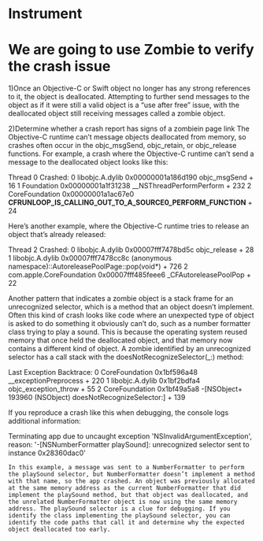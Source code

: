 # Instrument
# We are going to use Zombie to verify the crash issue

 1)Once an Objective-C or Swift object no longer has any strong references to it, the object is deallocated. Attempting to further send messages to the object as if it were still a valid object is a “use after free” issue, with the deallocated object still receiving messages called a zombie object.
 
 2)Determine whether a crash report has signs of a zombiein page link
The Objective-C runtime can’t message objects deallocated from memory, so crashes often occur in the objc_msgSend, objc_retain, or objc_release functions. For example, a crash where the Objective-C runtime can’t send a message to the deallocated object looks like this:

Thread 0 Crashed:
0   libobjc.A.dylib                   0x00000001a186d190 objc_msgSend + 16
1   Foundation                        0x00000001a1f31238 __NSThreadPerformPerform + 232
2   CoreFoundation                    0x00000001a1ac67e0 __CFRUNLOOP_IS_CALLING_OUT_TO_A_SOURCE0_PERFORM_FUNCTION__ + 24


Here’s another example, where the Objective-C runtime tries to release an object that’s already released:

Thread 2 Crashed:
0   libobjc.A.dylib                 0x00007fff7478bd5c objc_release + 28
1   libobjc.A.dylib                 0x00007fff7478cc8c (anonymous namespace)::AutoreleasePoolPage::pop(void*) + 726
2   com.apple.CoreFoundation        0x00007fff485feee6 _CFAutoreleasePoolPop + 22


Another pattern that indicates a zombie object is a stack frame for an unrecognized selector, which is a method that an object doesn’t implement. Often this kind of crash looks like code where an unexpected type of object is asked to do something it obviously can’t do, such as a number formatter class trying to play a sound. This is because the operating system reused memory that once held the deallocated object, and that memory now contains a different kind of object. A zombie identified by an unrecognized selector has a call stack with the doesNotRecognizeSelector(_:) method:

Last Exception Backtrace:
0   CoreFoundation                    0x1bf596a48 __exceptionPreprocess + 220
1   libobjc.A.dylib                   0x1bf2bdfa4 objc_exception_throw + 55
2   CoreFoundation                    0x1bf49a5a8 -[NSObject+ 193960 (NSObject) doesNotRecognizeSelector:] + 139


If you reproduce a crash like this when debugging, the console logs additional information:

Terminating app due to uncaught exception 'NSInvalidArgumentException',
    reason: '-[NSNumberFormatter playSound]: 
    unrecognized selector sent to instance 0x28360dac0'
    
    
    In this example, a message was sent to a NumberFormatter to perform the playSound selector, but NumberFormatter doesn’t implement a method with that name, so the app crashed. An object was previously allocated at the same memory address as the current NumberFormatter that did implement the playSound method, but that object was deallocated, and the unrelated NumberFormatter object is now using the same memory address. The playSound selector is a clue for debugging. If you identify the class implementing the playSound selector, you can identify the code paths that call it and determine why the expected object deallocated too early.

